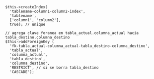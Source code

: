 
    $this->createIndex(
      'tablename-column1-column2-index',
      'tablename',
      ['column1', 'column2'],
      true); // unique

    // agrega clave foranea en tabla_actual.columna_actual hacia tabla_destino.columna_destino
    $this->addForeignKey (
      'fk-tabla_actual-columna_actual-tabla_destino-columna_destino',
      'tabla_actual',
      'columna_actual',
      'tabla_destino',
      'columna_destino',
      'RESTRICT', // si se borra tabla_destino
      'CASCADE');
